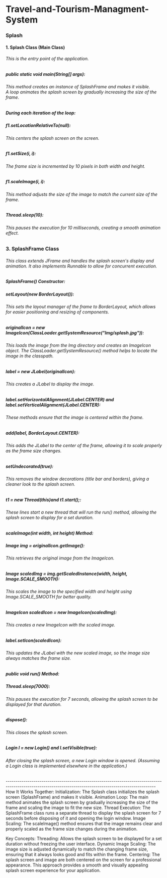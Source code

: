 # Travel-and-Tourism-Managment-System

<h3>Splash </h3>

<h4>1. Splash Class (Main Class)</4>
<h6>This is the entry point of the application.</h6>

<h5>public static void main(String[] args):</h5>
<h6>This method creates an instance of SplashFrame and makes it visible.<br>
A loop animates the splash screen by gradually increasing the size of the frame.</h6>

<h5>During each iteration of the loop:</h5>
<h5>f1.setLocationRelativeTo(null):</h5> <h6>This centers the splash screen on the screen.</h6>
<h5>f1.setSize(i, i):</h5> <h6>The frame size is incremented by 10 pixels in both width and height.</h6>
<h5>f1.scaleImage(i, i): </h5><h6>This method adjusts the size of the image to match the current size of the frame.</h6>
<h5>Thread.sleep(10):</h5> <h6>This pauses the execution for 10 milliseconds, creating a smooth animation effect.</h6>

<h3>3. SplashFrame Class</h3>
<h6>This class extends JFrame and handles the splash screen's display and animation. It also implements Runnable to allow for concurrent execution.</h6>

<h5>SplashFrame() Constructor:</h5>
<h5>setLayout(new BorderLayout()):</h5><h6>This sets the layout manager of the frame to BorderLayout, which allows for easier positioning and resizing of components.</h6>
<h5>originalIcon = new ImageIcon(ClassLoader.getSystemResource("Img/splash.jpg")):</h5> <h6> This loads the image from the Img directory and creates an ImageIcon object. The ClassLoader.getSystemResource() method helps to locate the image in the classpath.</h6>
<h5>label = new JLabel(originalIcon):</h5> <h6> This creates a JLabel to display the image.</h6>
<h5>label.setHorizontalAlignment(JLabel.CENTER) and label.setVerticalAlignment(JLabel.CENTER): </h5> <h6>These methods ensure that the image is centered within the frame.</h6>
<h5>add(label, BorderLayout.CENTER): </h5> <h6>This adds the JLabel to the center of the frame, allowing it to scale properly as the frame size changes.</h6>
<h5>setUndecorated(true):</h5>  <h6>This removes the window decorations (title bar and borders), giving a cleaner look to the splash screen.</h6>
<h5>t1 = new Thread(this)and t1.start();:</h5>  <h6>These lines start a new thread that will run the run() method, allowing the splash screen to display for a set duration.</h6>

<h5>scaleImage(int width, int height) Method:</h5>
<h5>Image img = originalIcon.getImage(): </h5> <h6>This retrieves the original image from the ImageIcon.</h6>
<h5>Image scaledImg = img.getScaledInstance(width, height, Image.SCALE_SMOOTH):</h5> <h6>This scales the image to the specified width and height using Image.SCALE_SMOOTH for better quality.</h6>
<h5>ImageIcon scaledIcon = new ImageIcon(scaledImg):</h5> <h6> This creates a new ImageIcon with the scaled image.
<h5>label.setIcon(scaledIcon): <h5> <h6>This updates the JLabel with the new scaled image, so the image size always matches the frame size.

<h5>public void run() Method:</h5>
<h5>Thread.sleep(7000):</h5> <h6> This pauses the execution for 7 seconds, allowing the splash screen to be displayed for that duration.</h6>
<h5>dispose():</h5> <h6> This closes the splash screen.</h6>
<h5>Login l = new Login() and l.setVisible(true): </h5> <h6>After closing the splash screen, a new Login window is opened. (Assuming a Login class is implemented elsewhere in the application.)</h6>
---------------------------------------------------------------------------------------------------------------------------------------------------------
How It Works Together:
Initialization: The Splash class initializes the splash screen (SplashFrame) and makes it visible.
Animation Loop: The main method animates the splash screen by gradually increasing the size of the frame and scaling the image to fit the new size.
Thread Execution: The SplashFrame class runs a separate thread to display the splash screen for 7 seconds before disposing of it and opening the login window.
Image Scaling: The scaleImage() method ensures that the image remains clear and properly scaled as the frame size changes during the animation.

Key Concepts:
Threading: Allows the splash screen to be displayed for a set duration without freezing the user interface.
Dynamic Image Scaling: The image size is adjusted dynamically to match the changing frame size, ensuring that it always looks good and fits within the frame.
Centering: The splash screen and image are both centered on the screen for a professional appearance.
This approach provides a smooth and visually appealing splash screen experience for your application.

